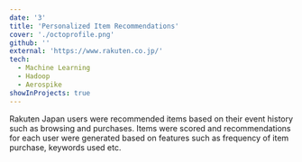 ```yaml
---
date: '3'
title: 'Personalized Item Recommendations'
cover: './octoprofile.png'
github: ''
external: 'https://www.rakuten.co.jp/'
tech:
  - Machine Learning
  - Hadoop
  - Aerospike
showInProjects: true
---
```


Rakuten Japan users were recommended items based on their event history such as browsing and purchases. Items were scored and recommendations for each user were generated based on features such as frequency of item purchase, keywords used etc.
